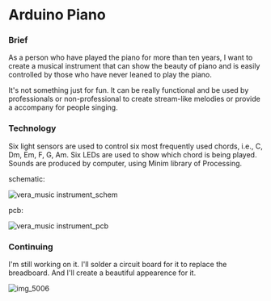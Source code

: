 # Arduino Piano

### Brief 

As a person who have played the piano for more than ten years, I want to create a musical instrument that can show the beauty of piano and is easily controlled by those who have never leaned to play the piano.

It's not something just for fun. It can be really functional and be used by professionals or non-professional to create stream-like melodies or provide a accompany for people singing.



### Technology 

Six light sensors are used to control six most frequently used chords, i.e., C, Dm, Em, F, G, Am.
Six LEDs are used to show which chord is being played.
Sounds are produced by computer, using Minim library of Processing.

schematic:

![vera_music instrument_schem](https://cloud.githubusercontent.com/assets/23609156/24518906/4068e306-1538-11e7-8599-e70c9f90dcc5.png)

pcb:

![vera_music instrument_pcb](https://cloud.githubusercontent.com/assets/23609156/24518935/5be56bf4-1538-11e7-90dc-cf4b51c21dc0.png)



### Continuing 

I'm still working on it. I'll solder a circuit board for it to replace the breadboard. And I'll create a beautiful appearence for it.

![img_5006](https://cloud.githubusercontent.com/assets/23609156/23991572/05cc9fb8-09f7-11e7-9e3c-5533777cb6e0.jpg)
